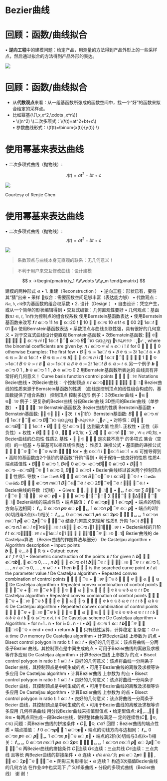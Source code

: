 
# Bezier曲线

# 回顾：函数/曲线拟合

• **逆向工程**中的建模问题：给定产品，用测量的方法得到产品外形上的一些采样点，然后通过拟合的方法得到产品外形的表达。   

![](../assets/B曲-1.png)  

# 回顾：函数/曲线拟合

* 从**代数观点**来看：从一组基函数所张成的函数空间中，找一个“好”的函数来拟合给定的采样点。     
* 比如幂基{\\(1,x,x^2,\cdots ,x^n\\)}      
• \\((n^2) \\)二次多项式：\\(𝑓(t)=at^2+bt+c\\)    
• 参数曲线形式：\\(f(t)=\binom{x(t)}{y(t)} \\)    

# 使用幂基来表达曲线   

• 二次多项式曲线（抛物线）:

$$
𝑓(t)=at^2+bt+c
$$

![](../assets/B曲-2.png)  

Courtesy of Renjie Chen    

# 使用幂基来表达曲线   

• 二次多项式曲线（抛物线）:   
$$
𝑓(t)=at^2+bt+c
$$

![](../assets/B曲-3.png)   

> 系数顶点与曲线本身无直观的联系：无几何意义！ 

> 不利于用户来交互修改曲线：设计建模    

$$
x →\begin{pmatrix}y_1
 \\\\\vdots 
 \\\\y_m
\end{pmatrix}
$$



建模的两种形式
ଶ
• 1. 重建（Reconstruction
）
• 逆向工程：形状已有，要将其“猜”出来
• 采样
拟合：需要函数空间足够丰富（表达能力够）
• 代数观点：ሼ𝑎, 𝑏, 𝑐ሽ作为基函数的组合权系数
• 2. 设计（Design
）
• 自由设计：凭空产生，或从一个简单的形状编辑得到
• 交互式编辑：几何直观性要好
• 几何观点：基函数ሼ𝑡
ଶ, 𝑡, 1ሽ作为控制点的组合权系数
使用Bernstein基函数表达
• 使用Bernstein基函数来改写
𝒇 𝑡 ൌ 11 𝑡ଶ ൅ െ20 𝑡 ൅ 10
𝒇 𝑡 ൌ 10 1െ𝑡 ଶ ൅ 00 2𝑡 1െ𝑡 ൅ 01 𝑡ଶ
使用Bernstein基函数表达
• 系数顶点与曲线关联性强，具有很好的几何意义
• 对于交互式曲线设计更直观
Bernstein基函数
• 次Bernstein基函数:  ଴௡ ଵ௡ ௡௡
𝐵௜ ௡ 𝑡 ൌ 𝑛𝑖 𝑡௜ 1െ𝑡 ௡ି௜ ൌ 𝐵௜ି୲୦ ୠୟୱ୧ୱ ୤୳୬ୡ୲୧୭୬ ୢୣ୥୰ୣୣ
where the binomial coefficients are given by:
𝑛
𝑖 ൌ ቐ 𝑛! 𝑛 െ 𝑖 ! 𝑖! for 0 ൑ 𝑖 ൑ 𝑛 0 otherwise
Examples: The first few
• 𝐵
଴
ଷ
≔ 1െ𝑡
ଷ
• 𝐵
ଵ
ଷ ≔ 3𝑡 1െ𝑡
ଶ
• 𝐵
ଶ
ଷ ≔ 3𝑡
ଶ 1െ𝑡
• 𝐵
ଷ
ଷ ≔ 𝑡
ଷ
𝐵௜
௡ 𝑡 ൌ
𝑛
𝑖
𝑡௜ 1െ𝑡 ௡ି௜
𝐵
଴
଴ ≔ 1
𝐵
଴
ଵ ≔1െ𝑡
𝐵
ଵ
ଵ ≔ 𝑡
𝐵
଴
ଶ
≔ 1െ𝑡
ଶ
𝐵
ଵ
ଶ ≔ 2𝑡 1െ𝑡
𝐵
ଶ
ଶ ≔ 𝑡
ଶ
另一个例子
𝒃
଴
ൌ
0
1 , 𝒃
ଵ
ൌ
1
1 , 𝒃
ଶ
ൌ
0
2
用Bernstein基函数所表达的
曲线具有非常好的几何意义！
Curve     basis function     control points
௜ ௜
௡
௜ୀଵ
Notations
Bezier曲线
• 次Bezier曲线： 个控制顶点
𝑥 𝑡 ൌ෍𝐵௜௡ 𝑡 ⋅𝑏௜
௡
௜ୀ଴
Bezier曲线的性质来源于Bernstein基函数的性质
（曲线是控制顶点的线性组合构成的，基函数提供了组合系数）
控制顶点
控制多边形
例子：3次Bezier曲线
• ௜ଷ ௜ ଷ௜ୀଵ
例子：更复杂的Bezier曲线
分段Bezier曲线
3D空间的Bezier曲线（单参数）
• ௜௡ ௜ ௡௜ୀଵ
Bernstein基函数及
Bezier曲线的性质
Bernstein基函数
• Bernstein基函数:  ଴௡ ଵ௡ ௡௡
• 𝑛次（ 𝑛൅1阶）Bernstein基函数:
𝐵௜ ௡ 𝑡 ൌ 𝑛𝑖 𝑡௜ 1െ𝑡 ௡ି௜ ൌ 𝐵௜ି୲୦ ୠୟୱ୧ୱ ୤୳୬ୡ୲୧୭୬ ୢୣ୥୰ୣୣ
• 对称性：𝐵௜௡ 𝑡 ൌ𝐵௡ି௜ ௡ 1െ𝑡
• 𝐵௜ ௡ 𝑡 在𝑡 ൌ ௜௡ 达到最大值
性质1. 正权性
• 正性（非负性）+  权性
• 𝐵௜ ௡ 𝑡 ൒ 0 , ∀𝑡 ∈ ሾ0,1ሿ
• ∑ 𝐵௜ ௡ 𝑡 ൌ1 ௡௜ୀଵ , ∀𝑡 ∈ ሾ0,1ሿ
• Bezier曲线的凸包性
性质2.  基性
•
଴
௡
ଵ
௡
௡
௡ 是次数不高于 的多项式
集合（空间）的一组基
• 与幂基可以相互线性表达：
性质3. 递推公式
• 基函数的递推公式
௜
௡
௜
௡ିଵ
௜ିଵ
௡ିଵ
with  ଴଴ ௜௡ for 
• 由 𝑛െ1 𝑖 ൅ 𝑛െ1 𝑖െ1 = 𝑛𝑖 可推导得到
• 高阶的基函数由2个低阶的基函数“升阶”得到
• 利于保持一些良好的性质
性质4. 端点插值性
• 𝐵଴௡ 0 ൌ 1, 𝐵ଵ௡ 0 ൌ⋯ൌ𝐵௡௡ 0 ൌ0
• 𝐵଴௡ 1 ൌ⋯ൌ𝐵௡ିଵ ௡ 1 ൌ 0, 𝐵௡௡ 0 ൌ1
• Bezier曲线经过首末两个控制顶点 ଴ ௡
性质5. 导数
•
ௗ
ௗ௧
𝐵௜ ௡ 𝑡 ൌ𝑛 𝐵௜ିଵ௡ିଵ 𝑡 െ𝐵௜ ௡ିଵ 𝑡 
•
ௗమ
ௗ௧మ 𝐵௜ ௡ 𝑡 ൌ𝑛 𝑛െ1 𝐵௜ିଶ௡ିଶ 𝑡 െ 2𝐵௜ିଵ௡ିଶ 𝑡 ൅𝐵௜ ௡ିଶ 𝑡
• Bezier曲线的导数（切线）
• Given:   ଴ ௡,  ௜ ௡ ௡ ௜ୀ଴ ௜
• 𝒇ᇱ 𝑡 ൌ𝑛 ∑ 𝐵௜௡ିଵ 𝑡 ௡ିଵ ௜ୀ଴ 𝒑௜ାଵ െ 𝒑௜
• 𝒇 ௥ 𝑡 ൌ ௡! ௡ି௥ ! ⋅ ∑ 𝐵௜௡ି௥ 𝑡 ⋅Δ௥𝒑௜ ௡ି௥ ௜ୀ଴
Bezier曲线的端点性质
• 端点插值：
𝒇 0 ൌ𝒑଴
𝒇 1 ൌ𝒑௡
• 端点的切线方向与边相同：
𝒇ᇱ 0 ൌ𝑛 𝒑ଵ െ 𝒑଴
𝒇ᇱ 1 ൌ𝑛 𝒑௡ିଵ െ 𝒑௡
• 端点的2阶(k)切线与3点(k+1)相关：
𝒇ᇱᇱ 0 ൌ𝑛 𝑛െ1 𝒑ଶ െ 𝟐𝒑ଵ ൅ 𝒑଴
𝒇ᇱᇱ 1 ൌ𝑛 𝑛െ1 𝒑௡ െ 2𝒑௡ିଵ ൅ 𝒑௡ିଶ
结合几何意义来理解
性质6. 升阶
1െ𝑡 𝐵௜௡ 𝑡 ൌ ሺ1 െ 𝑖 𝑛൅1ሻ𝐵௜௡ାଵ 𝑡
𝑡𝐵௜௡ 𝑡 ൌ 𝑖൅1 𝑛൅1𝐵௜௡ାଵ 𝑡
• Bezier曲线的升阶
𝒇 𝑡 ൌ෍𝐵௜௡ାଵ 𝑡 𝑛൅1െ𝑖 𝑛൅1 𝑷௜ ൅ 𝑖 𝑛൅1𝑷௜ିଵ
௡ାଵ
௜ୀ଴
Bezier曲线的
de Casteljau算法
（Bezier曲线的作图算法与细分）
De Casteljau algorithm
• Algorithm description
• Input: points           
𝒃
଴, 𝒃
ଵ,…𝒃
௡ ∈ ℝ
ଷ
• Output: curve             
𝒙 𝑡 ,𝑡 ∈ 0,1
• Geometric construction of the points 
𝒙
𝑡 for given 
𝑡:
𝒃௜
଴ 𝑡 ൌ𝒃௜, 𝑖 ൌ 0, … , 𝑛
𝒃௜
௥ 𝑡 ൌ 1െ𝑡 𝒃௜௥ିଵ 𝑡 ൅ 𝑡 𝒃௜ାଵ ௥ିଵ
𝑡
𝑟 ൌ 1, … , 𝑛 𝑖 ൌ 0, … , 𝑛 െ 𝑟
• Then 
𝒃
଴
௡
𝑡 is the searched curve point 
𝒙
𝑡 at the 
parameter value 
𝑡
De Casteljau algorithm
• Repeated convex combination of control points
௜
௥
௜
௥ିଵ
+
௜ାଵ
௥ିଵ
𝒃
଴
଴
𝒃
ଵ
଴
𝒃
ଶ
଴
𝒃
ଷ
଴
De Casteljau algorithm
• Repeated convex combination of control points
௜
௥
௜
௥ିଵ
+
௜ାଵ
௥ିଵ
𝒃
଴
଴
𝒃
ଵ
଴
𝒃
ଶ
଴
𝒃
ଷ
଴
𝑡
𝒃
଴
ଵ
𝒃
ଵ
ଵ
𝒃
ଶ
ଵ
𝑡
𝑡
De Casteljau algorithm
• Repeated convex combination of control points
௜
௥
௜
௥ିଵ
+
௜ାଵ
௥ିଵ
𝒃
଴
଴
𝒃
ଵ
଴
𝒃
ଶ
଴
𝒃
ଷ
଴
𝑡
𝒃
଴
ଵ
𝒃
ଵ
ଵ
𝒃
ଶ
ଵ
𝑡
𝑡
𝑡
𝑡
𝒃
଴
ଶ
𝒃
ଵ
ଶ
De Casteljau algorithm
• Repeated convex combination of control points
௜
௥
௜
௥ିଵ
+
௜ାଵ
௥ିଵ
𝒃
଴
଴
𝒃
ଵ
଴
𝒃
ଶ
଴
𝒃
ଷ
଴
𝑡
𝒃
଴
ଵ
𝒃
ଵ
ଵ
𝒃
ଶ
ଵ
𝑡
𝑡
𝑡
𝑡
𝒃
଴
ଶ
𝒃
ଵ
ଶ
𝑡
𝒃
଴
ଷ
ൌ
𝑥
ሺ
𝑡
ሻ
De Casteljau scheme
De Casteljau algorithm
• Algorithm:
• for r=1..
n
• for i=0..
n
‐
r
•
𝒃௜
௥
ൌ 1 െ
𝑡
𝒃௜௥ିଵ
൅ 𝑡 
𝒃௜ାଵ௥ିଵ
• end
• end
• return 
𝒃
଴
௡
只有线性运算，计算稳定
复杂度：
𝑂
𝑛
ଶ time
𝑂
𝑛 memory
De Casteljau algorithm
• 计算Bezier曲线 上参数为 的点
• Bisect control polygon in ratio 
𝑡: 1 െ
𝑡
• 良好的几何意义：该点将曲线一分两条子Bezier 曲线，其控制顶点是中间生成的点
• 可用于Bezier曲线的离散及求根等许多应用
De Casteljau algorithm
• 计算Bezier曲线 上参数为 的点
• Bisect control polygon in ratio 
𝑡: 1 െ
𝑡
• 良好的几何意义：该点将曲线一分两条子Bezier 曲线，其控制顶点是中间生成的点
• 可用于Bezier曲线的离散及求根等许多应用
De Casteljau algorithm
• 计算Bezier曲线 上参数为 的点
• Bisect control polygon in ratio 
𝑡: 1 െ
𝑡
• 良好的几何意义：该点将曲线一分两条子Bezier 曲线，其控制顶点是中间生成的点
• 可用于Bezier曲线的离散及求根等许多应用
De Casteljau algorithm
• 计算Bezier曲线 上参数为 的点
• Bisect control polygon in ratio 
𝑡: 1 െ
𝑡
• 良好的几何意义：该点将曲线一分两条子Bezier 曲线，其控制顶点是中间生成的点
• 可用于Bezier曲线的离散及求根等许多应用
几何样条曲线
用分段Bezier曲线来插值型值点
• 给定型值点:
𝒌଴,…,𝒌௡ ∈ ℝଷ
• 每两点间生成一段Bezier曲线，使得整体曲线满足一
定的连续性(𝐶଴, 𝐶ଵ, 𝐶ଶ)
问题：两Bezier曲线的拼接条件
• 𝐶଴, 𝐶ଵ, 𝐶ଶ?
回顾：Bezier曲线的端点性质
• 端点插值：
𝒇 0 ൌ𝒑଴
𝒇 1 ൌ𝒑௡
• 端点的切线方向与边相同：
𝒇ᇱ 0 ൌ𝑛 𝒑ଵ െ 𝒑଴
𝒇ᇱ 1 ൌ𝑛 𝒑௡ିଵ െ 𝒑௡
• 端点的2阶(k)切线与3点(k+1)相关：
𝒇ᇱᇱ 0 ൌ𝑛 𝑛െ1 𝒑ଶ െ 𝟐𝒑ଵ ൅ 𝒑଴
𝒇ᇱᇱ 1 ൌ𝑛 𝑛െ1 𝒑௡ െ 2𝒑௡ିଵ ൅ 𝒑௡ିଶ
两Bezier曲线的拼接条件
𝐶଴连续
𝐺ଵ连续：三点共线
𝐶ଵ连续：三点共线
且等长
两Bezier曲线的拼接条件
• ଶ 连续
• 𝑑ଶ 𝑑𝑡ଶ ⁄ 为 𝒑ଶ െ 2𝒑ଵ ൅ 𝒑଴ ,  𝒑௡ െ 2𝒑௡ିଵ ൅ 𝒑௡ିଶ
• 阴影三角形相似
• ଶ 连续？
构造3次插值Bezier曲线
的几何方法
在作业4中也实现下
广义样条曲线
• 分段的多项式曲线（Bezier曲线）
谢 谢！